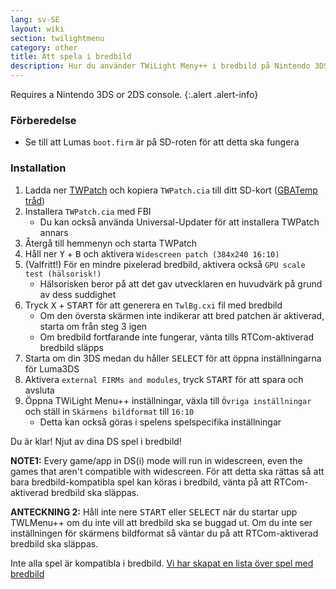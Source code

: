 ```yaml
---
lang: sv-SE
layout: wiki
section: twilightmenu
category: other
title: Att spela i bredbild
description: Hur du använder TWiLight Meny++ i bredbild på Nintendo 3DS
---
```


Requires a Nintendo 3DS or 2DS console.
{:.alert .alert-info}

### Förberedelse
- Se till att Lumas `boot.firm` är på SD-roten för att detta ska fungera

### Installation
1. Ladda ner [TWPatch](https://sono.9net.org/hebrew/TWPatch/data/TWPatch.cia) och kopiera `TWPatch.cia` till ditt SD-kort ([GBATemp tråd](https://gbatemp.net/threads/twpatcher-ds-i-mode-screen-filters-and-patches.542694/))
1. Installera `TWPatch.cia` med FBI
   - Du kan också använda Universal-Updater för att installera TWPatch annars
1. Återgå till hemmenyn och starta TWPatch
1. Håll ner <kbd class="face">Y</kbd> + <kbd class="face">B</kbd> och aktivera `Widescreen patch (384x240 16:10)`
1. (Valfritt!) För en mindre pixelerad bredbild, aktivera också `GPU scale test (hälsorisk!)`
   - Hälsorisken beror på att det gav utvecklaren en huvudvärk på grund av dess suddighet
1. Tryck <kbd>X</kbd> + <kbd>START</kbd> för att generera en `TwlBg.cxi` fil med bredbild
   - Om den översta skärmen inte indikerar att bred patchen är aktiverad, starta om från steg 3 igen
   - Om bredbild fortfarande inte fungerar, vänta tills RTCom-aktiverad bredbild släpps
1. Starta om din 3DS medan du håller <kbd>SELECT</kbd> för att öppna inställningarna för Luma3DS
1. Aktivera `external FIRMs and modules`, tryck <kbd>START</kbd> för att spara och avsluta
1. Öppna TWiLight Menu++ inställningar, växla till `Övriga inställningar` och ställ in `Skärmens bildformat` till `16:10`
   - Detta kan också göras i spelens spelspecifika inställningar

Du är klar! Njut av dina DS spel i bredbild!

**NOTE1:** Every game/app in DS(i) mode will run in widescreen, even the games that aren't compatible with widescreen. För att detta ska rättas så att bara bredbild-kompatibla spel kan köras i bredbild, vänta på att RTCom-aktiverad bredbild ska släppas.

**ANTECKNING 2:** Håll inte nere <kbd>START</kbd> eller <kbd>SELECT</kbd> när du startar upp TWLMenu++ om du inte vill att bredbild ska se buggad ut. Om du inte ser inställningen för skärmens bildformat så väntar du på att RTCom-aktiverad bredbild ska släppas.

Inte alla spel är kompatibla i bredbild. [Vi har skapat en lista över spel med bredbild](https://github.com/DS-Homebrew/TWiLightMenu/blob/master/7zfile/3DS%20-%20CFW%20users/Games%20supported%20with%20widescreen.txt)
